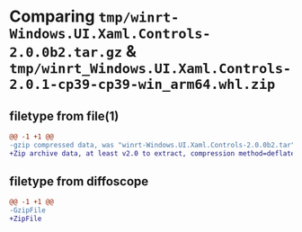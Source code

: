 # Comparing `tmp/winrt-Windows.UI.Xaml.Controls-2.0.0b2.tar.gz` & `tmp/winrt_Windows.UI.Xaml.Controls-2.0.1-cp39-cp39-win_arm64.whl.zip`

## filetype from file(1)

```diff
@@ -1 +1 @@
-gzip compressed data, was "winrt-Windows.UI.Xaml.Controls-2.0.0b2.tar", last modified: Sat Dec  2 18:27:26 2023, max compression
+Zip archive data, at least v2.0 to extract, compression method=deflate
```

## filetype from diffoscope

```diff
@@ -1 +1 @@
-GzipFile
+ZipFile
```

